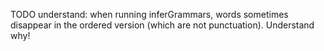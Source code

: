TODO understand: when running inferGrammars, words sometimes disappear in the ordered version (which are not punctuation). Understand why! 
